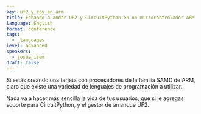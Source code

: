```yaml
---
key: uf2_y_cpy_en_arm
title: Echando a andar UF2 y CircuitPython en un microcontrolador ARM
language: English
format: conference
tags:
  - _languages
level: advanced
speakers:
  - josue_isem
draft: false
---
```

Si estás creando una tarjeta con procesadores de la familia SAMD de ARM, claro que existe una variedad de lenguajes de programación a utilizar.

Nada va a hacer más sencilla la vida de tus usuarios, que si le agregas soporte para CircuitPython, y el gestor de arranque UF2.
